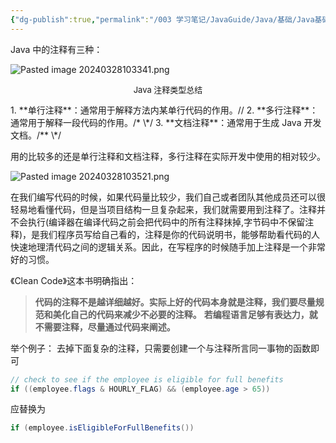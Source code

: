 ```yaml
---
{"dg-publish":true,"permalink":"/003 学习笔记/JavaGuide/Java/基础/Java基础常见面试题总结（上）/基本语法/1. 注释有哪几种形式/","dgPassFrontmatter":true,"created":"2024-03-28T10:32:35.157+08:00","updated":"2024-06-01T10:46:48.386+08:00"}
---
```


Java 中的注释有三种：

![Pasted image 20240328103341.png](/img/user/$/$Sys999%20Attachment/Pasted%20image%2020240328103341.png)
<p style="text-align:center; font-size:small;">Java 注释类型总结</p>
1. **单行注释**：通常用于解释方法内某单行代码的作用。//
2. **多行注释**：通常用于解释一段代码的作用。/*  \*/
3. **文档注释**：通常用于生成 Java 开发文档。/** \*/

用的比较多的还是单行注释和文档注释，多行注释在实际开发中使用的相对较少。

![Pasted image 20240328103521.png](/img/user/$/$Sys999%20Attachment/Pasted%20image%2020240328103521.png)

在我们编写代码的时候，如果代码量比较少，我们自己或者团队其他成员还可以很轻易地看懂代码，但是当项目结构一旦复杂起来，我们就需要用到注释了。注释并不会执行(编译器在编译代码之前会把代码中的所有注释抹掉,字节码中不保留注释)，是我们程序员写给自己看的，注释是你的代码说明书，能够帮助看代码的人快速地理清代码之间的逻辑关系。因此，在写程序的时候随手加上注释是一个非常好的习惯。

《Clean Code》这本书明确指出：

>**代码的注释不是越详细越好。实际上好的代码本身就是注释，我们要尽量规范和美化自己的代码来减少不必要的注释。**
>**若编程语言足够有表达力，就不需要注释，尽量通过代码来阐述。**

举个例子：
去掉下面复杂的注释，只需要创建一个与注释所言同一事物的函数即可

```java
// check to see if the employee is eligible for full benefits
if ((employee.flags & HOURLY_FLAG) && (employee.age > 65))
```

应替换为

```java
if (employee.isEligibleForFullBenefits())
```
